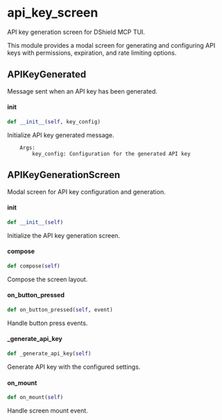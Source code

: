 # api_key_screen

API key generation screen for DShield MCP TUI.

This module provides a modal screen for generating and configuring API keys
with permissions, expiration, and rate limiting options.

## APIKeyGenerated

Message sent when an API key has been generated.

#### __init__

```python
def __init__(self, key_config)
```

Initialize API key generated message.

        Args:
            key_config: Configuration for the generated API key

## APIKeyGenerationScreen

Modal screen for API key configuration and generation.

#### __init__

```python
def __init__(self)
```

Initialize the API key generation screen.

#### compose

```python
def compose(self)
```

Compose the screen layout.

#### on_button_pressed

```python
def on_button_pressed(self, event)
```

Handle button press events.

#### _generate_api_key

```python
def _generate_api_key(self)
```

Generate API key with the configured settings.

#### on_mount

```python
def on_mount(self)
```

Handle screen mount event.
